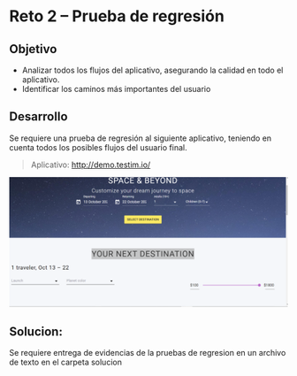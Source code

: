 # Reto 2 – Prueba de regresión

## Objetivo

- Analizar todos los flujos del aplicativo, asegurando la calidad en todo el aplicativo.
- Identificar los caminos más importantes del usuario

## Desarrollo
Se requiere una prueba de regresión al siguiente aplicativo, teniendo en cuenta todos los posibles flujos del usuario final.

> Aplicativo: http://demo.testim.io/

<img src="https://github.com/beduExpert/SW-Testing-Fundamentals-2021/blob/main/Sesion-04/Reto-02/assets/reto2.png">

## Solucion:
Se requiere entrega de evidencias de la pruebas de regresion en un archivo de texto en el carpeta solucion

